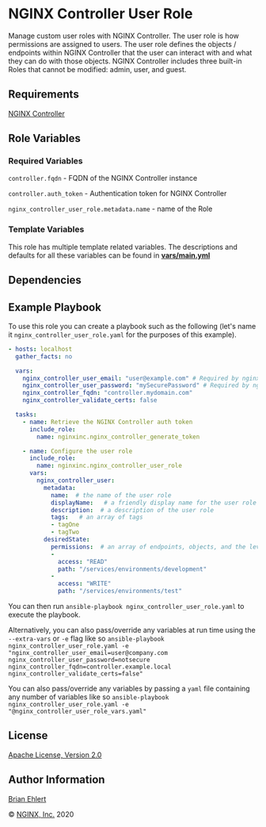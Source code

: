 NGINX Controller User Role
==========================

Manage custom user roles with NGINX Controller.
The user role is how permissions are assigned to users.  The user role defines the objects / endpoints within NGINX Controller that the user can interact with and what they can do with those objects.
NGINX Controller includes three built-in Roles that cannot be modified: admin, user, and guest.

Requirements
------------

[NGINX Controller](https://www.nginx.com/products/nginx-controller/)

Role Variables
--------------

### Required Variables

`controller.fqdn` - FQDN of the NGINX Controller instance

`controller.auth_token` - Authentication token for NGINX Controller

`nginx_controller_user_role.metadata.name` -  name of the Role

### Template Variables

This role has multiple template related variables. The descriptions and defaults for all these variables can be found in **[vars/main.yml](./vars/main.yml)**

Dependencies
------------

Example Playbook
----------------

To use this role you can create a playbook such as the following (let's name it `nginx_controller_user_role.yaml` for the purposes of this example).

```yaml
- hosts: localhost
  gather_facts: no

  vars:
    nginx_controller_user_email: "user@example.com" # Required by nginx_controller_generate_token role
    nginx_controller_user_password: "mySecurePassword" # Required by nginx_controller_generate_token role
    nginx_controller_fqdn: "controller.mydomain.com"
    nginx_controller_validate_certs: false

  tasks:
    - name: Retrieve the NGINX Controller auth token
      include_role:
        name: nginxinc.nginx_controller_generate_token

    - name: Configure the user role
      include_role:
        name: nginxinc.nginx_controller_user_role
      vars:
        nginx_controller_user:
          metadata:
            name:  # the name of the user role
            displayName:   # a friendly display name for the user role (spaces and special characters allowed)
            description:  # a description of the user role
            tags:   # an array of tags
            - tagOne
            - tagTwo
          desiredState:
            permissions:  # an array of endpoints, objects, and the level of access
            -
              access: "READ"
              path: "/services/environments/development"
            -
              access: "WRITE"
              path: "/services/environments/test"
```

You can then run `ansible-playbook nginx_controller_user_role.yaml` to execute the playbook.

Alternatively, you can also pass/override any variables at run time using the `--extra-vars` or `-e` flag like so `ansible-playbook nginx_controller_user_role.yaml -e "nginx_controller_user_email=user@company.com nginx_controller_user_password=notsecure nginx_controller_fqdn=controller.example.local nginx_controller_validate_certs=false"`

You can also pass/override any variables by passing a `yaml` file containing any number of variables like so `ansible-playbook nginx_controller_user_role.yaml -e "@nginx_controller_user_role_vars.yaml"`

License
-------

[Apache License, Version 2.0](./LICENSE)

Author Information
------------------

[Brian Ehlert](https://github.com/brianehlert)

&copy; [NGINX, Inc.](https://www.nginx.com/) 2020
